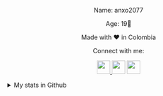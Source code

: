 <p align="center">Name: anxo2077</p>
<p align="center">Age: 19📍</p>
<p align="center">Made with ♥ in Colombia</p>
<p align="center">Connect with me:</p>
<div> 
  <p align="center">
  <a href="https://www.youtube.com/channel/UCDbYHpkLNRmwNKHFXqFmYUQ" target="_blank"><img src="https://www.svgrepo.com/show/157839/youtube.svg" width="30" height="30">   </a>
  <a href = "https://api.whatsapp.com/send?phone=+573225236629&text=%F0%9F%8E%B4"><img src="https://www.svgrepo.com/show/354560/whatsapp.svg" width="30" height="30"></a>
  <a href="https://www.instagram.com/anxo2077/" target="_blank"><img src="https://www.svgrepo.com/show/111199/instagram.svg" width="30" height="30"></a>
  </p>
</div>
<details>
 <summary>My stats in Github</summary>
 <p align="center"><a href="https://github.com/anxo2077"><img src="https://github-readme-stats.vercel.app/api?username=anxo2077&show_icons=true&theme=radical"></a></p>
</details>

